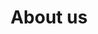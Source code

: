 ---
title: "About us"
# page header background image
vision_title: "Our Vision"
vision_content: "To revolutionize Australia's solar market where buyers have transparent and unbaised information and are able to choose best product and services for themselves."
mission_title: "Our Mission"
mission_content: "To empower Australian solar buyers and make them independent in choosing the right products, services and right price for all their solar needs."
welcome_title: "Welcome To Energy Platform"
welcome_content: "We are an information based website with a goal to revolutionize Australian energy market."
what_we_do_title: "What we do?"
what_we_do_content: "Energy Platform provides unbiased and transparent information to Australian renewable market investors. We process thousands of data and act as a single point knowledge hub for all your solar energy related curiosities."
what_more_title: "What more?"
what_more_content: "We help solar buyers to assemble their own solar system from a variety of option to choose from, help them buy stocks directly from the giant wholesale warehouses and connect with highly qualified solar installers, this helps buyers to cut off high commissions paid to solar companies."
# meta description
description: ""
# save as draft
draft: false
---